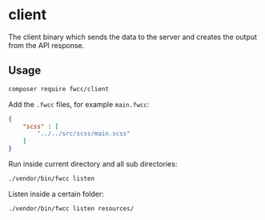 # client

The client binary which sends the data to the server and creates the output from the API response.

## Usage

```sh
composer require fwcc/client
```

Add the `.fwcc` files, for example `main.fwcc`:

```json
{
    "scss" : [
        "../../src/scss/main.scss"
    ]
}
```


Run inside current directory and all sub directories:

```sh
./vendor/bin/fwcc listen
```

Listen inside a certain folder:

```sh
./vendor/bin/fwcc listen resources/
````